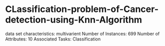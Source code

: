 # CLassification-problem-of-Cancer-detection-using-Knn-Algorithm
data set characteristics: multivarient
Number of Instances: 699
Number of Attributes: 10
Associated Tasks: Classification

